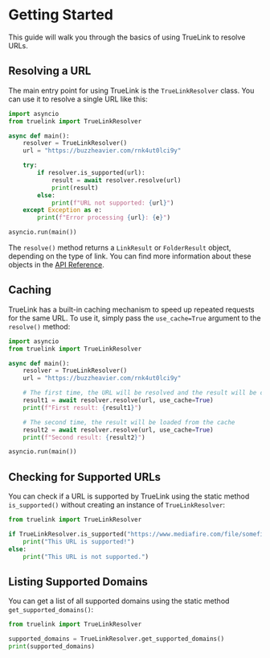 # Getting Started

This guide will walk you through the basics of using TrueLink to resolve URLs.

## Resolving a URL

The main entry point for using TrueLink is the `TrueLinkResolver` class. You can use it to resolve a single URL like this:

```python
import asyncio
from truelink import TrueLinkResolver

async def main():
    resolver = TrueLinkResolver()
    url = "https://buzzheavier.com/rnk4ut0lci9y"

    try:
        if resolver.is_supported(url):
            result = await resolver.resolve(url)
            print(result)
        else:
            print(f"URL not supported: {url}")
    except Exception as e:
        print(f"Error processing {url}: {e}")

asyncio.run(main())
```

The `resolve()` method returns a `LinkResult` or `FolderResult` object, depending on the type of link. You can find more information about these objects in the [API Reference](core.md).

## Caching

TrueLink has a built-in caching mechanism to speed up repeated requests for the same URL. To use it, simply pass the `use_cache=True` argument to the `resolve()` method:

```python
import asyncio
from truelink import TrueLinkResolver

async def main():
    resolver = TrueLinkResolver()
    url = "https://buzzheavier.com/rnk4ut0lci9y"

    # The first time, the URL will be resolved and the result will be cached
    result1 = await resolver.resolve(url, use_cache=True)
    print(f"First result: {result1}")

    # The second time, the result will be loaded from the cache
    result2 = await resolver.resolve(url, use_cache=True)
    print(f"Second result: {result2}")

asyncio.run(main())
```

## Checking for Supported URLs

You can check if a URL is supported by TrueLink using the static method `is_supported()` without creating an instance of `TrueLinkResolver`:

```python
from truelink import TrueLinkResolver

if TrueLinkResolver.is_supported("https://www.mediafire.com/file/somefile"):
    print("This URL is supported!")
else:
    print("This URL is not supported.")
```

## Listing Supported Domains

You can get a list of all supported domains using the static method `get_supported_domains()`:

```python
from truelink import TrueLinkResolver

supported_domains = TrueLinkResolver.get_supported_domains()
print(supported_domains)
```
